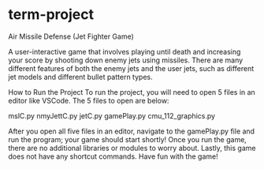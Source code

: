 # term-project
Air Missile Defense (Jet Fighter Game) 

A user-interactive game that involves playing until death and increasing your score by shooting down enemy jets using missiles. 
There are many different features of both the enemy jets and the user jets, such as different jet models and different bullet pattern types. 

How to Run the Project
To run the project, you will need to open 5 files in an editor like VSCode. The 5 files to open are below:

mslC.py
nmyJettC.py
jetC.py
gamePlay.py
cmu_112_graphics.py


After you open all five files in an editor, navigate to the gamePlay.py file and run the program; your game should start shortly! 
Once you run the game, there are no additional libraries or modules to worry about. Lastly, this game does not have any shortcut commands. 
Have fun with the game! 
